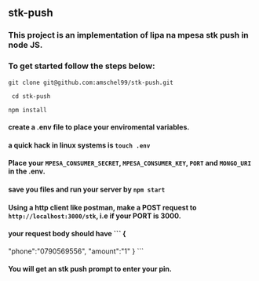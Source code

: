 ## stk-push
### This project is an implementation of lipa na mpesa stk push in node JS.
### To get started follow the steps below:
``` git clone git@github.com:amschel99/stk-push.git ```

``` cd stk-push```

```npm install```

#### create a .env file to place your enviromental variables.

#### a quick hack in linux systems is ``` touch .env ```

#### Place your ```MPESA_CONSUMER_SECRET```, ```MPESA_CONSUMER_KEY```, ```PORT``` and ```MONGO_URI``` in the .env.

#### save you files and run your server by ```npm start```
#### Using a http client like postman, make a POST request to ```http://localhost:3000/stk```, i.e if your PORT is 3000.
####  your request body should have ``` {
"phone":"0790569556",
"amount":"1"
} ```





#### You will get an stk push prompt to enter your pin.




